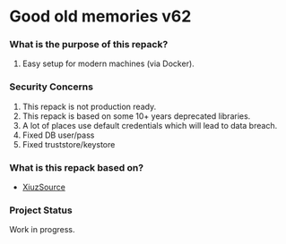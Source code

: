 # Good old memories v62

### What is the purpose of this repack?
1. Easy setup for modern machines (via Docker).

### Security Concerns
1. This repack is not production ready.
2. This repack is based on some 10+ years deprecated libraries.
3. A lot of places use default credentials which will lead to data breach.
4. Fixed DB user/pass
5. Fixed truststore/keystore

### What is this repack based on?
- [XiuzSource](https://forum.ragezone.com/threads/v62-xiuzsource-3-4.598816/)

### Project Status
Work in progress.
